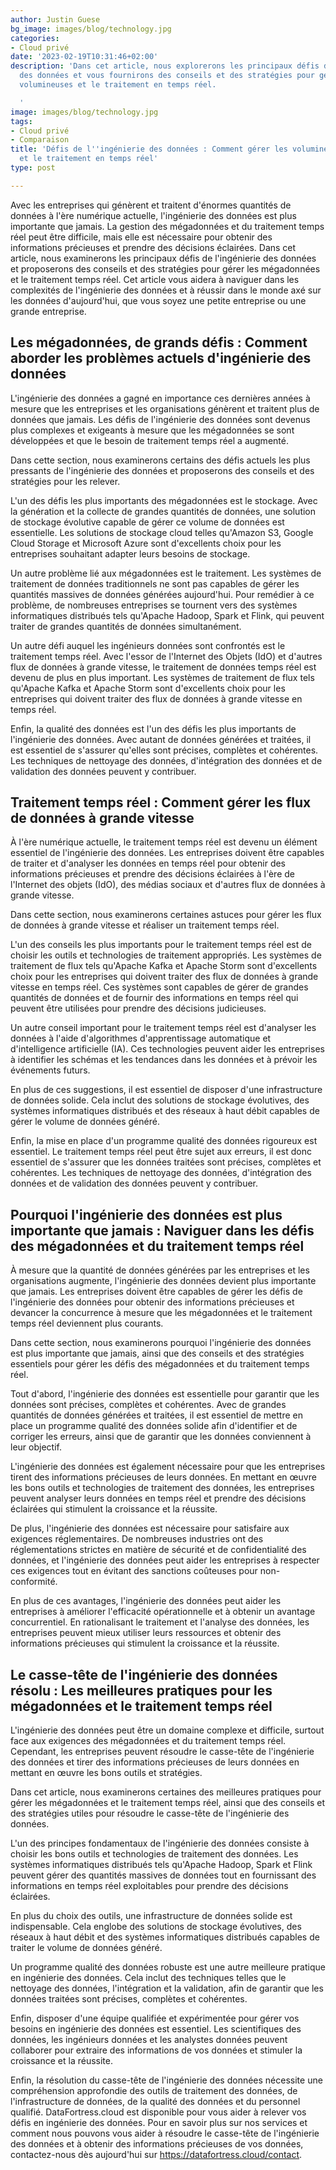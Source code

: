 ```yaml
---
author: Justin Guese
bg_image: images/blog/technology.jpg
categories:
- Cloud privé
date: '2023-02-19T10:31:46+02:00'
description: 'Dans cet article, nous explorerons les principaux défis de l''ingénierie
  des données et vous fournirons des conseils et des stratégies pour gérer les données
  volumineuses et le traitement en temps réel.

  '
image: images/blog/technology.jpg
tags:
- Cloud privé
- Comparaison
title: 'Défis de l''ingénierie des données : Comment gérer les volumineuses données
  et le traitement en temps réel'
type: post

---
```

Avec les entreprises qui génèrent et traitent d'énormes quantités de données à l'ère numérique actuelle, l'ingénierie des données est plus importante que jamais. La gestion des mégadonnées et du traitement temps réel peut être difficile, mais elle est nécessaire pour obtenir des informations précieuses et prendre des décisions éclairées. Dans cet article, nous examinerons les principaux défis de l'ingénierie des données et proposerons des conseils et des stratégies pour gérer les mégadonnées et le traitement temps réel. Cet article vous aidera à naviguer dans les complexités de l'ingénierie des données et à réussir dans le monde axé sur les données d'aujourd'hui, que vous soyez une petite entreprise ou une grande entreprise.

## Les mégadonnées, de grands défis : Comment aborder les problèmes actuels d'ingénierie des données

L'ingénierie des données a gagné en importance ces dernières années à mesure que les entreprises et les organisations génèrent et traitent plus de données que jamais. Les défis de l'ingénierie des données sont devenus plus complexes et exigeants à mesure que les mégadonnées se sont développées et que le besoin de traitement temps réel a augmenté.

Dans cette section, nous examinerons certains des défis actuels les plus pressants de l'ingénierie des données et proposerons des conseils et des stratégies pour les relever.

L'un des défis les plus importants des mégadonnées est le stockage. Avec la génération et la collecte de grandes quantités de données, une solution de stockage évolutive capable de gérer ce volume de données est essentielle. Les solutions de stockage cloud telles qu'Amazon S3, Google Cloud Storage et Microsoft Azure sont d'excellents choix pour les entreprises souhaitant adapter leurs besoins de stockage.

Un autre problème lié aux mégadonnées est le traitement. Les systèmes de traitement de données traditionnels ne sont pas capables de gérer les quantités massives de données générées aujourd'hui. Pour remédier à ce problème, de nombreuses entreprises se tournent vers des systèmes informatiques distribués tels qu'Apache Hadoop, Spark et Flink, qui peuvent traiter de grandes quantités de données simultanément.

Un autre défi auquel les ingénieurs données sont confrontés est le traitement temps réel. Avec l'essor de l'Internet des Objets (IdO) et d'autres flux de données à grande vitesse, le traitement de données temps réel est devenu de plus en plus important. Les systèmes de traitement de flux tels qu'Apache Kafka et Apache Storm sont d'excellents choix pour les entreprises qui doivent traiter des flux de données à grande vitesse en temps réel.

Enfin, la qualité des données est l'un des défis les plus importants de l'ingénierie des données. Avec autant de données générées et traitées, il est essentiel de s'assurer qu'elles sont précises, complètes et cohérentes. Les techniques de nettoyage des données, d'intégration des données et de validation des données peuvent y contribuer.

## Traitement temps réel : Comment gérer les flux de données à grande vitesse

À l'ère numérique actuelle, le traitement temps réel est devenu un élément essentiel de l'ingénierie des données. Les entreprises doivent être capables de traiter et d'analyser les données en temps réel pour obtenir des informations précieuses et prendre des décisions éclairées à l'ère de l'Internet des objets (IdO), des médias sociaux et d'autres flux de données à grande vitesse.

Dans cette section, nous examinerons certaines astuces pour gérer les flux de données à grande vitesse et réaliser un traitement temps réel.

L'un des conseils les plus importants pour le traitement temps réel est de choisir les outils et technologies de traitement appropriés. Les systèmes de traitement de flux tels qu'Apache Kafka et Apache Storm sont d'excellents choix pour les entreprises qui doivent traiter des flux de données à grande vitesse en temps réel. Ces systèmes sont capables de gérer de grandes quantités de données et de fournir des informations en temps réel qui peuvent être utilisées pour prendre des décisions judicieuses.

Un autre conseil important pour le traitement temps réel est d'analyser les données à l'aide d'algorithmes d'apprentissage automatique et d'intelligence artificielle (IA). Ces technologies peuvent aider les entreprises à identifier les schémas et les tendances dans les données et à prévoir les événements futurs.

En plus de ces suggestions, il est essentiel de disposer d'une infrastructure de données solide. Cela inclut des solutions de stockage évolutives, des systèmes informatiques distribués et des réseaux à haut débit capables de gérer le volume de données généré.

Enfin, la mise en place d'un programme qualité des données rigoureux est essentiel. Le traitement temps réel peut être sujet aux erreurs, il est donc essentiel de s'assurer que les données traitées sont précises, complètes et cohérentes. Les techniques de nettoyage des données, d'intégration des données et de validation des données peuvent y contribuer.

## Pourquoi l'ingénierie des données est plus importante que jamais : Naviguer dans les défis des mégadonnées et du traitement temps réel

À mesure que la quantité de données générées par les entreprises et les organisations augmente, l'ingénierie des données devient plus importante que jamais. Les entreprises doivent être capables de gérer les défis de l'ingénierie des données pour obtenir des informations précieuses et devancer la concurrence à mesure que les mégadonnées et le traitement temps réel deviennent plus courants.

Dans cette section, nous examinerons pourquoi l'ingénierie des données est plus importante que jamais, ainsi que des conseils et des stratégies essentiels pour gérer les défis des mégadonnées et du traitement temps réel.

Tout d'abord, l'ingénierie des données est essentielle pour garantir que les données sont précises, complètes et cohérentes. Avec de grandes quantités de données générées et traitées, il est essentiel de mettre en place un programme qualité des données solide afin d'identifier et de corriger les erreurs, ainsi que de garantir que les données conviennent à leur objectif.

L'ingénierie des données est également nécessaire pour que les entreprises tirent des informations précieuses de leurs données. En mettant en œuvre les bons outils et technologies de traitement des données, les entreprises peuvent analyser leurs données en temps réel et prendre des décisions éclairées qui stimulent la croissance et la réussite.

De plus, l'ingénierie des données est nécessaire pour satisfaire aux exigences réglementaires. De nombreuses industries ont des réglementations strictes en matière de sécurité et de confidentialité des données, et l'ingénierie des données peut aider les entreprises à respecter ces exigences tout en évitant des sanctions coûteuses pour non-conformité.

En plus de ces avantages, l'ingénierie des données peut aider les entreprises à améliorer l'efficacité opérationnelle et à obtenir un avantage concurrentiel. En rationalisant le traitement et l'analyse des données, les entreprises peuvent mieux utiliser leurs ressources et obtenir des informations précieuses qui stimulent la croissance et la réussite.

## Le casse-tête de l'ingénierie des données résolu : Les meilleures pratiques pour les mégadonnées et le traitement temps réel

L'ingénierie des données peut être un domaine complexe et difficile, surtout face aux exigences des mégadonnées et du traitement temps réel. Cependant, les entreprises peuvent résoudre le casse-tête de l'ingénierie des données et tirer des informations précieuses de leurs données en mettant en œuvre les bons outils et stratégies.

Dans cet article, nous examinerons certaines des meilleures pratiques pour gérer les mégadonnées et le traitement temps réel, ainsi que des conseils et des stratégies utiles pour résoudre le casse-tête de l'ingénierie des données.

L'un des principes fondamentaux de l'ingénierie des données consiste à choisir les bons outils et technologies de traitement des données. Les systèmes informatiques distribués tels qu'Apache Hadoop, Spark et Flink peuvent gérer des quantités massives de données tout en fournissant des informations en temps réel exploitables pour prendre des décisions éclairées.

En plus du choix des outils, une infrastructure de données solide est indispensable. Cela englobe des solutions de stockage évolutives, des réseaux à haut débit et des systèmes informatiques distribués capables de traiter le volume de données généré.

Un programme qualité des données robuste est une autre meilleure pratique en ingénierie des données. Cela inclut des techniques telles que le nettoyage des données, l'intégration et la validation, afin de garantir que les données traitées sont précises, complètes et cohérentes.

Enfin, disposer d'une équipe qualifiée et expérimentée pour gérer vos besoins en ingénierie des données est essentiel. Les scientifiques des données, les ingénieurs données et les analystes données peuvent collaborer pour extraire des informations de vos données et stimuler la croissance et la réussite.

Enfin, la résolution du casse-tête de l'ingénierie des données nécessite une compréhension approfondie des outils de traitement des données, de l'infrastructure de données, de la qualité des données et du personnel qualifié. DataFortress.cloud est disponible pour vous aider à relever vos défis en ingénierie des données. Pour en savoir plus sur nos services et comment nous pouvons vous aider à résoudre le casse-tête de l'ingénierie des données et à obtenir des informations précieuses de vos données, contactez-nous dès aujourd'hui sur https://datafortress.cloud/contact.
